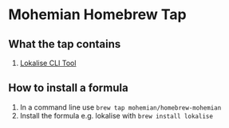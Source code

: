 # Mohemian Homebrew Tap

## What the tap contains
1. [Lokalise CLI Tool](https://lokalise.co)

## How to install a formula
1. In a command line use `brew tap mohemian/homebrew-mohemian `
2. Install the formula e.g. lokalise with `brew install lokalise `


